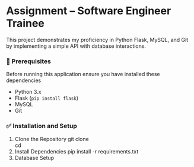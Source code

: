 # Assignment – Software Engineer Trainee
This project demonstrates my proficiency in Python Flask, MySQL, and Git by implementing a simple API with database interactions.
### 🚀 Prerequisites
Before running this application ensure you have installed these dependencies
- Python 3.x
- Flask (`pip install flask`)
- MySQL
- Git
### ✅ Installation and Setup
1. Clone the Repository
   git clone <repository-url>  
   cd <repository-name>
2. Install Dependencies
   pip install -r requirements.txt
3. Database Setup

     


